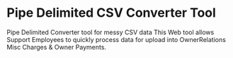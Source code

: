 # Pipe Delimited CSV Converter Tool
Pipe Delimited Converter tool for messy CSV data
This Web tool allows Support Employees to quickly process data for upload into OwnerRelations Misc Charges & Owner Payments.
